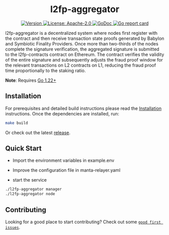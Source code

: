 <!--
parent:
  order: false
-->

<div align="center">
  <h1> l2fp-aggregator </h1>
</div>

<div align="center">
  <a href="https://github.com/dapplink-labs/l2fp-aggregator/releases/latest">
    <img alt="Version" src="https://img.shields.io/github/tag/dapplink-labs/l2fp-aggregator.svg" />
  </a>
  <a href="https://github.com/dapplink-labs/l2fp-aggregator/blob/main/LICENSE">
    <img alt="License: Apache-2.0" src="https://img.shields.io/github/license/dapplink-labs/l2fp-aggregator.svg" />
  </a>
  <a href="https://pkg.go.dev/github.com/dapplink-labs/l2fp-aggregator">
    <img alt="GoDoc" src="https://godoc.org/github.com/dapplink-labs/l2fp-aggregator?status.svg" />
  </a>
  <a href="https://goreportcard.com/report/github.com/dapplink-labs/l2fp-aggregator">
    <img alt="Go report card" src="https://goreportcard.com/badge/github.com/dapplink-labs/l2fp-aggregator"/>
  </a>
</div>

l2fp-aggregator is a decentralized system where nodes first register with the contract and then receive transaction state proofs generated by Babylon and Symbiotic Finality Providers. Once more than two-thirds of the nodes complete the signature verification, the aggregated signature is submitted to the l2fp-contracts contract on Ethereum. The contract verifies the validity of the entire signature and subsequently adjusts the fraud proof window for the relevant transactions on L2 contracts on L1, reducing the fraud proof time proportionally to the staking ratio.

**Note**: Requires [Go 1.22+](https://golang.org/dl/)

## Installation

For prerequisites and detailed build instructions please read the [Installation](https://github.com/eniac-x-labs/dapplink/) instructions. Once the dependencies are installed, run:

```bash
make build
```

Or check out the latest [release](https://github.com/eniac-x-labs/finality-node).

## Quick Start

* Import the environment variables in example.env

* Improve the configuration file in manta-relayer.yaml

* start the service
```bash
./l2fp-aggregator manager
./l2fp-aggregator node
```

## Contributing

Looking for a good place to start contributing? Check out some [`good first issues`](https://github.com/eniac-x-labs/finality-node/issues?q=is%3Aopen+is%3Aissue+label%3A%22good+first+issue%22).
